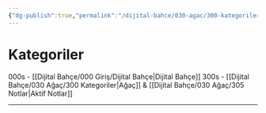 ```yaml
---
{"dg-publish":true,"permalink":"/dijital-bahce/030-agac/300-kategoriler/","title":"Kategoriler","tags":["açıklama","ağaç"],"noteIcon":"","created":"2025-03-11T14:35:44.180+03:00","updated":"2025-03-11T15:53:15.397+03:00"}
---
```



# Kategoriler
000s - [[Dijital Bahçe/000 Giriş/Dijital Bahçe\|Dijital Bahçe]]
300s - [[Dijital Bahçe/030 Ağaç/300 Kategoriler\|Ağaç]] & [[Dijital Bahçe/030 Ağaç/305 Notlar\|Aktif Notlar]]



---



